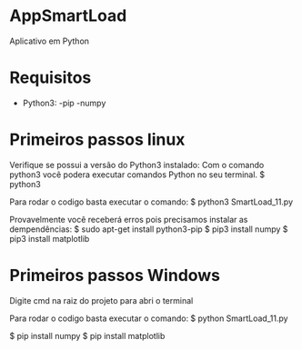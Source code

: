 # AppSmartLoad

Aplicativo em Python 

# Requisitos

- Python3:
	-pip
	-numpy 


# Primeiros passos linux

Verifique se possui a versão do Python3 instalado:
Com o comando python3 você podera executar comandos Python no seu terminal.
$ python3

Para rodar o codigo basta executar o comando:
$ python3 SmartLoad_11.py 

Provavelmente você receberá erros pois precisamos instalar as dempendências:
$ sudo apt-get install python3-pip
$ pip3 install numpy
$ pip3 install matplotlib

# Primeiros passos Windows
Digite cmd na raiz do projeto para abri o terminal

Para rodar o codigo basta executar o comando:
$ python SmartLoad_11.py 

$ pip install numpy
$ pip install matplotlib






